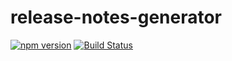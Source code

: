 # release-notes-generator
[![npm version](https://badge.fury.io/js/%40kamshak%2Frelease-notes-generator.svg)](https://badge.fury.io/js/%40kamshak%2Frelease-notes-generator)
[![Build Status](https://travis-ci.org/Kamshak/release-notes-generator.svg?branch=master)](https://travis-ci.org/Kamshak/release-notes-generator)

